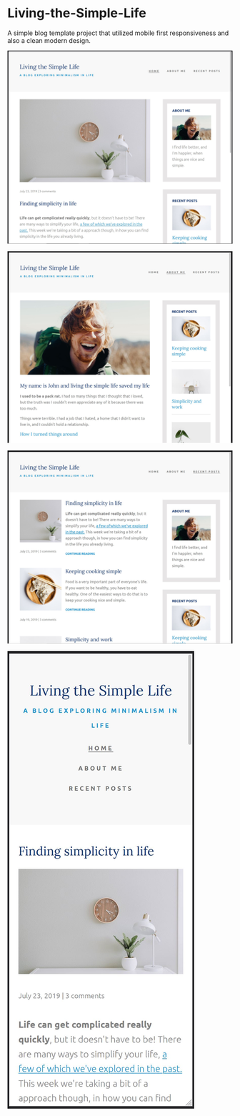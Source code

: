 # Living-the-Simple-Life

A simple blog template project that utilized mobile first responsiveness and also a clean modern design.

![Screenshot 1](https://github.com/LewisNozaki/Living-the-Simple-Life/blob/main/assets/screenshot-1.JPG)

![Screenshot 2](https://github.com/LewisNozaki/Living-the-Simple-Life/blob/main/assets/screenshot-2.JPG)

![Screenshot 3](https://github.com/LewisNozaki/Living-the-Simple-Life/blob/main/assets/screenshot-3.JPG)

![Screenshot 4](https://github.com/LewisNozaki/Living-the-Simple-Life/blob/main/assets/screenshot-4.JPG)
